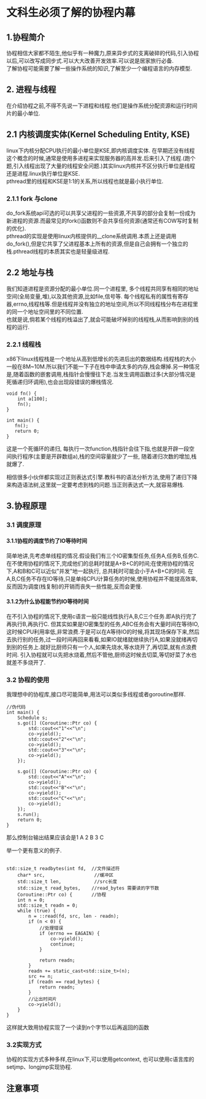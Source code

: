 # 文科生必须了解的协程内幕

## 1.协程简介

协程相信大家都不陌生,他似乎有一种魔力,原来异步式的支离破碎的代码,引入协程以后,可以改写成同步式.可以大大改善开发效率.可以说是居家旅行必备.</br>
了解协程可能需要了解一些操作系统的知识,了解至少一个编程语言的内存模型.



##  2. 进程与线程

在介绍协程之前,不得不先说一下进程和线程.他们是操作系统分配资源和运行时间片的最小单位.

## 2.1 内核调度实体(Kernel Scheduling Entity, KSE)
linux下内核分配CPU执行的最小单位是KSE,即内核调度实体. 在早期还没有线程这个概念的时候,通常是使用多进程来实现服务器的高并发.后来引入了线程.(跑个题,引入线程出现了大量的线程安全问题.)其实linux内核并不区分执行单位是线程还是进程.linux执行单位是KSE. </br>
pthread里的线程和KSE是1:1的关系,所以线程也就是最小执行单位.

### 2.1.1 fork 与clone
do_fork系统api可选的可以共享父进程的一些资源,不共享的部分会复制一份成为新进程的资源.而最常见的fork()函数则不会共享任何资源(通常还有COW写时复制的优化).</br>
pthread的实现是使用linux内核提供的__clone系统调用.本质上还是调用do_fork(),但是它共享了父进程基本上所有的资源,但是自己会拥有一个独立的栈.pthread线程的本质其实也是轻量级进程.

## 2.2 地址与栈

我们知道进程是资源分配的最小单位.同一个进程里, 多个线程共同享有相同的地址空间(全局变量,堆),以及其他资源,比如file,信号等. 每个线程私有的属性有寄存器,errno,线程栈等.但是线程并没有独立的地址空间,所以不同线程栈分布在进程里的同一个地址空间里的不同位置.</br>
也就是说,倘若某个线程的栈溢出了,就会可能破坏掉别的线程栈,从而影响到别的线程的运行.</br>

### 2.2.1 线程栈

x86下linux线程栈是一个地址从高到低增长的先进后出的数据结构.线程栈的大小一般在8M~10M.所以我们不能一下子在栈中申请太多的内存,栈会爆掉.另一种情况是,随着函数的嵌套调用,栈指针会慢慢往下走.当发生调用函数过多(大部分情况是死循递归环调用),也会出现段错误的爆栈情况.

```
void fn() {
    int a[100];
    fn();
}

int main() {
   fn();
   return 0; 
}
```

这是一个死循环的递归, 每执行一次function,栈指针会往下指,也就是开辟一段空间执行程序(主要是开辟数组a),栈的空间容量就少了一些, 随着递归次数的增加,栈就爆了.</br>

相信很多小伙伴都实现过正则表达式引擎.教科书的语法分析方法,使用了递归下降来构造语法树,这里就一定要考虑到栈的问题.当正则表达式一大,就容易爆栈.

## 3.协程原理

### 3.1 调度原理

#### 3.1.1协程的调度节约了IO等待时间

简单地讲,先考虑单线程的情况.假设我们有三个IO密集型任务,任务A,任务B,任务C. 在不使用协程的情况下,完成他们的总耗时就是A+B+C的时间;在使用协程的情况下,A和B和C可以近似"并发"地一起执行, 总共耗时可能会小于A+B+C的时间. 在A,B,C任务不存在IO等待,只是单纯CPU计算任务的时候,使用协程并不能提高效率,反而因为调度(栈复制)的开销而丧失一些性能,反而会更慢.</br> 

#### 3.1.2为什么协程能节约IO等待时间

在不引入协程的情况下,使用c语言一般只能线性执行A,B,C三个任务.即A执行完了再执行B,再执行C.
但其实如果是IO密集型的任务,ABC任务会有大量时间在等待IO,这时候CPU利用率低,非常浪费.于是可以在A等待IO的时候,将其现场保存下来,然后去执行别的任务,过一段时间再回来看看,如果IO就绪就继续执行A,如果没就绪再切到别的任务上.就好比厨师只有一个人,如果先烧水,等水烧开了,再切菜,就有点浪费时间. 引入协程就可以先把水烧着,然后不管他,厨师这时候去切菜,等切好菜了水也就差不多烧开了.</br>


### 3.2 协程的使用

我理想中的协程库,接口尽可能简单,用法可以类似多线程或者goroutine那样.

```
//伪代码
int main() {
    Schedule s;
    s.go([] (Coroutine::Ptr co) {
        std::cout<<"1"<<"\n";
        co->yield();
        std::cout<<"2"<<"\n";
        co->yield();
        std::cout<<"3"<<"\n";
        co->yield();
    });
    
    s.go([] (Coroutine::Ptr co) {
        std::cout<<"A"<<"\n";
        co->yield();
        std::cout<<"B"<<"\n";
        co->yield();
        std::cout<<"C"<<"\n";
        co->yield();
    });
    s.run();
    return 0;
}
```
那么控制台输出结果应该会是1 A 2 B 3 C </br>

举一个更有意义的例子.
```

std::size_t readbytes(int fd,  //文件描述符
    char* src,                  //缓冲区
    std::size_t len,            //src长度
    std::size_t read_bytes,    //read_bytes 需要读的字节数
    Coroutine::Ptr co) {       //协程
    int n = 0;
    std::size_t readn = 0;
    while (true) {
        n = ::read(fd, src, len - readn);
        if (n < 0) {
            //处理错误
            if (errno == EAGAIN) {
                co->yield();
                continue;
            }
            
            return readn;
        }
        readn += static_cast<std::size_t>(n);
        src += n;
        if (readn == read_bytes) {
            return readn;
        }
        //让出时间片
        co->yield();
    }
}

```
这样就大致用协程实现了一个读到n个字节以后再返回的函数


### 3.2实现方式

协程的实现方式多种多样,在linux下,可以使用getcontext, 也可以使用c语言库的setjmp、longjmp实现协程.


## 注意事项

